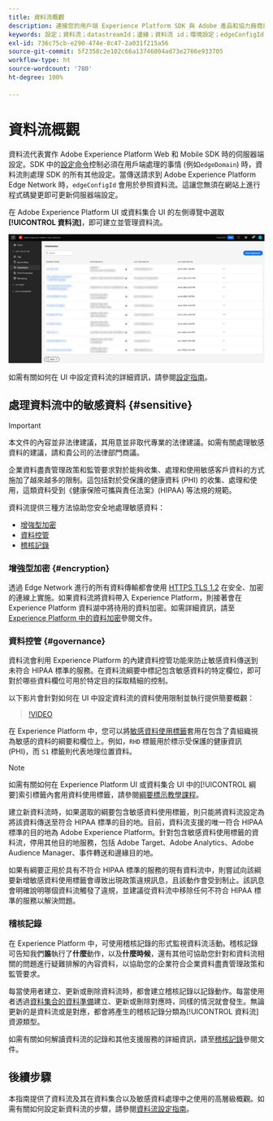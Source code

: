 ```yaml
---
title: 資料流概觀
description: 連接您的用戶端 Experience Platform SDK 與 Adobe 產品和協力廠商目標的整合。
keywords: 設定；資料流；datastreamId；邊緣；資料流 id；環境設定；edgeConfigId；身分識別；啟用 id 同步；ID 同步容器 ID；沙箱；串流入口；事件資料集；目標；用戶端代碼；屬性權杖；目標環境 ID；Cookie 目的地；url 目的地；分析設定 Blockreport 套件 id；資料集合的資料準備；資料準備；對應工具；XDM 對應工具；邊緣對應工具；
exl-id: 736c75cb-e290-474e-8c47-2a031f215a56
source-git-commit: 5f2358c2e102c66a13746004ad73e2766e933705
workflow-type: ht
source-wordcount: '780'
ht-degree: 100%

---
```



# 資料流概觀

資料流代表實作 Adobe Experience Platform Web 和 Mobile SDK 時的伺服器端設定。SDK 中的[設定命令](../edge/fundamentals/configuring-the-sdk.md)控制必須在用戶端處理的事情 (例如`edgeDomain`) 時，資料流則處理 SDK 的所有其他設定。當傳送請求到 Adob&#x200B;&#x200B;e Experience Platform Edge Network 時，`edgeConfigId` 會用於參照資料流。這讓您無須在網站上進行程式碼變更即可更新伺服器端設定。

在 Adob&#x200B;&#x200B;e Experience Platform UI 或資料集合 UI 的左側導覽中選取&#x200B;**[!UICONTROL 資料流]**，即可建立並管理資料流。

![UI 中的資料流索引標籤](assets/overview/datastreams-tab.png)

如需有關如何在 UI 中設定資料流的詳細資訊，請參閱[設定指南](./configure.md)。

## 處理資料流中的敏感資料 {#sensitive}

>[!IMPORTANT]
>
>本文件的內容並非法律建議，其用意並非取代專業的法律建議。如需有關處理敏感資料的建議，請和貴公司的法律部門商議。

企業資料盡責管理政策和監管要求對於能夠收集、處理和使用敏感客戶資料的方式施加了越來越多的限制。這包括對於受保護的健康資料 (PHI) 的收集、處理和使用，這類資料受到《健康保險可攜與責任法案》(HIPAA) 等法規的規範。

資料流提供三種方法協助您安全地處理敏感資料：

* [增強型加密](#encryption)
* [資料控管](#governance)
* [稽核記錄](#audit-logs)

### 增強型加密 {#encryption}

透過 Edge Network 進行的所有資料傳輸都會使用 [HTTPS TLS 1.2](https://datatracker.ietf.org/doc/html/rfc5246) 在安全、加密的連線上實施。如果資料流將資料帶入 Experience Platform，則接著會在 Experience Platform 資料湖中將待用的資料加密。如需詳細資訊，請至 [Experience Platform 中的資料加密](../landing/governance-privacy-security/encryption.md)參閱文件。

### 資料控管 {#governance}

資料流會利用 Experience Platform 的內建資料控管功能來防止敏感資料傳送到未符合 HIPAA 標準的服務。在資料流綱要中標記包含敏感資料的特定欄位，即可對於哪些資料欄位可用於特定目的採取精細的控制。

以下影片會針對如何在 UI 中設定資料流的資料使用限制並執行提供簡要概觀：

>[!VIDEO](https://video.tv.adobe.com/v/3409588/?quality=12&learn=on&speedcontrol=on)

在 Experience Platform 中，您可以將[敏感資料使用標籤](../data-governance/labels/reference.md#sensitive)套用在包含了貴組織視為敏感的資料的綱要和欄位上。例如，`RHD` 標籤用於標示受保護的健康資訊 (PHI)，而 `S1` 標籤則代表地理位置資料。

>[!NOTE]
>
>如需有關如何在 Experience Platform UI 或資料集合 UI 中的[!UICONTROL 綱要]索引標籤內套用資料使用標籤，請參閱[綱要標示教學課程](../xdm/tutorials/labels.md)。

建立新資料流時，如果選取的綱要包含敏感資料使用標籤，則只能將資料流設定為將該資料傳送至符合 HIPAA 標準的目的地。目前，資料流支援的唯一符合 HIPAA 標準的目的地為 Adob&#x200B;&#x200B;e Experience Platform。針對包含敏感資料使用標籤的資料流，停用其他目的地服務，包括 Adob&#x200B;&#x200B;e Target、Adobe Analytics、Adobe Audience Manager、事件轉送和邊緣目的地。

如果有綱要正用於具有不符合 HIPAA 標準的服務的現有資料流中，則嘗試向該綱要新增敏感資料使用標籤會導致出現政策違規訊息，且該動作會受到制止。該訊息會明確說明哪個資料流觸發了違規，並建議從資料流中移除任何不符合 HIPAA 標準的服務以解決問題。

### 稽核記錄

在 Experience Platform 中，可使用稽核記錄的形式監視資料流活動。稽核記錄可告知我們&#x200B;**誰**&#x200B;執行了&#x200B;**什麼**&#x200B;動作，以及&#x200B;**什麼時候**，還有其他可協助您針對和資料流相關的問題進行疑難排解的內容資料，以協助您的企業符合企業資料盡責管理政策和監管要求。

每當使用者建立、更新或刪除資料流時，都會建立稽核記錄以記錄動作。每當使用者透過[資料集合的資料準備](./data-prep.md)建立、更新或刪除對應時，同樣的情況就會發生。無論更新的是資料流或是對應，都會將產生的稽核記錄分類為[!UICONTROL 資料流]資源類型。

如需有關如何解讀資料流的記錄和其他支援服務的詳細資訊，請至[稽核記錄](../landing/governance-privacy-security/audit-logs/overview.md)參閱文件。

## 後續步驟

本指南提供了資料流及其在資料集合以及敏感資料處理中之使用的高層級概觀。如需有關如何設定新資料流的步驟，請參閱[資料流設定指南](./configure.md)。
